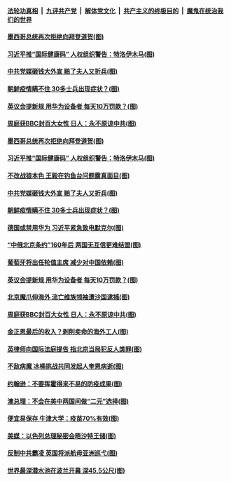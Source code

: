 

####  [法轮功真相](../../../../basic/blob/master/README.md?t=11260302) &nbsp;|&nbsp; [九评共产党](../../../../9ping.md/blob/master/README.md?t=11260302) &nbsp;|&nbsp; [解体党文化](../../../../jtdwh.md/blob/master/README.md?t=11260302)  &nbsp;|&nbsp; [共产主义的终极目的](../../../../gczydzjmd.md/blob/master/README.md?t=11260302) &nbsp;|&nbsp; [魔鬼在统治我们的世界](../../../../mgztzwmdsj.md/blob/master/README.md?t=11260302) 

#### [墨西哥总统再次拒绝向拜登道贺(图)](../pages/p9/953761.md?t=11260302) 

#### [习近平推“国际健康码” 人权组织警告：特洛伊木马(图)](../pages/p9/953752.md?t=11260302) 

#### [中共党媒砸钱大外宣 赔了夫人又折兵(图)](../pages/p9/953713.md?t=11260302) 

#### [朝鲜疫情瞒不住 30多士兵出现症状？(图)](../pages/p9/953623.md?t=11260302) 

#### [英议会提新规 用华为设备者 每天10万罚款？(图)](../pages/p9/953664.md?t=11260302) 

#### [周庭获BBC封百大女性 日人：永不原谅中共(图)](../pages/p9/953654.md?t=11260302) 

#### [墨西哥总统再次拒绝向拜登道贺(图)](../pages/p9/953761.md?t=11260302) 

#### [习近平推“国际健康码” 人权组织警告：特洛伊木马(图)](../pages/p9/953752.md?t=11260302) 

#### [不改战狼本色 王毅在钓鱼台问题露真面目(图)](../pages/p9/953734.md?t=11260302) 

#### [中共党媒砸钱大外宣 赔了夫人又折兵(图)](../pages/p9/953713.md?t=11260302) 

#### [朝鲜疫情瞒不住 30多士兵出现症状？(图)](../pages/p9/953623.md?t=11260302) 

#### [德国或禁用华为 习近平紧急致电默克尔(图)](../pages/p9/953691.md?t=11260302) 

#### [“中俄北京条约”160年后 两国无互信更难结盟(图)](../pages/p9/953688.md?t=11260302) 

#### [葡萄牙将出任轮值主席 减少对中国依赖(图)](../pages/p9/953671.md?t=11260302) 

#### [英议会提新规 用华为设备者 每天10万罚款？(图)](../pages/p9/953664.md?t=11260302) 

#### [北京魔爪伸海外 流亡维族领袖遭沙国逮捕(图)](../pages/p9/953608.md?t=11260302) 

#### [周庭获BBC封百大女性 日人：永不原谅中共(图)](../pages/p9/953654.md?t=11260302) 

#### [金正恩最后的收入？剥削卖命的海外工人(图)](../pages/p9/953519.md?t=11260302) 

#### [英律师向国际法庭提告 指北京当局犯反人类罪(图)](../pages/p9/953574.md?t=11260302) 

#### [不敌病魔 冰桶挑战共同发起人奎恩病逝(图)](../pages/p9/953573.md?t=11260302) 

#### [约翰逊：不要挥霍得来不易的防疫成果(图)](../pages/p9/953561.md?t=11260302) 

#### [澳总理：不会在美中两国间做“二元”选择(图)](../pages/p9/953560.md?t=11260302) 

#### [便宜易保存 牛津大学：疫苗70%有效(图)](../pages/p9/953523.md?t=11260302) 

#### [美媒：以色列总理秘密会晤沙特王储(图)](../pages/p9/953537.md?t=11260302) 

#### [反制中共霸凌 英国将派航母亚洲巡弋(图)](../pages/p9/953473.md?t=11260302) 

#### [世界最深潜水池在波兰开幕 深45.5公尺(图)](../pages/p9/953472.md?t=11260302) 

